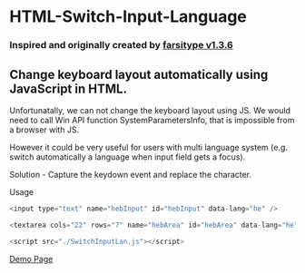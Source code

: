 # HTML-Switch-Input-Language

### Inspired and originally created by [farsitype v1.3.6](https://translate.google.com/translate?sl=auto&tl=en&u=http%3A%2F%2Fwww.farsitype.ir%2F)

## Change keyboard layout automatically using JavaScript in HTML.
Unfortunatally, we can not change the keyboard layout using JS.
We would need to call Win API function SystemParametersInfo, that is impossible from a browser with JS.

However it could be very useful for users with multi language system (e.g. switch automatically a language when input field gets a focus).

Solution -  Capture the keydown event and replace the character.

Usage
```javascript
<input type="text" name="hebInput" id="hebInput" data-lang="he" />

<textarea cols="22" rows="7" name="hebArea" id="hebArea" data-lang="he"> </textarea>

<script src="./SwitchInputLan.js"></script>
```
[Demo Page](https://albertly.github.io/HTML-Switch-Input-Language/index.html)
